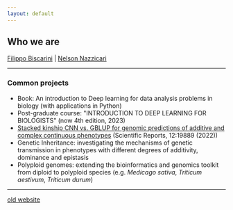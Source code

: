 ```yaml
---
layout: default
---
```


## Who we are

[Filippo Biscarini](./filippo.html) | [Nelson Nazzicari](./)


***

### Common projects

- Book: An introduction to Deep learning for data analysis problems in biology (with applications in Python)
- Post-graduate course: "INTRODUCTION TO DEEP LEARNING FOR BIOLOGISTS" (now 4th edition, 2023)
- [Stacked kinship CNN vs. GBLUP for genomic predictions of additive and complex continuous phenotypes](https://www.nature.com/articles/s41598-022-24405-0) (Scientific Reports, 12:19889 (2022))
- Genetic Inheritance: investigating the mechanisms of genetic transmission in phenotypes with different degrees of additivity, dominance and epistasis
- Polyploid genomes: extending the bioinformatics and genomics toolkit from diploid to polyploid species (e.g. *Medicago sativa*, *Triticum aestivum*, *Triticum durum*)

***

[old website](https://bioinformateachers.wordpress.com/)

